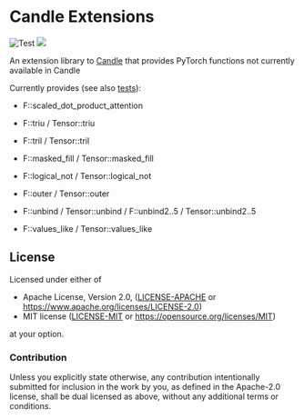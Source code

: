 # Candle Extensions

![Test](https://github.com/mokeyish/candle_ext/actions/workflows/test.yml/badge.svg?branch=main)
[![](https://img.shields.io/crates/v/candle-ext.svg)](https://crates.io/crates/candle-ext)

An extension library to [Candle](https://github.com/huggingface/candle) that provides PyTorch functions not currently available in Candle

Currently provides (see also [tests](https://github.com/mokeyish/candle-ext/tree/main/tests)):

- F::scaled_dot_product_attention

- F::triu / Tensor::triu

- F::tril / Tensor::tril

- F::masked_fill / Tensor::masked_fill

- F::logical_not / Tensor::logical_not

- F::outer / Tensor::outer

- F::unbind / Tensor::unbind / F::unbind2..5 / Tensor::unbind2..5

- F::values_like / Tensor::values_like


## License

Licensed under either of

- Apache License, Version 2.0, ([LICENSE-APACHE](LICENSE-APACHE) or <https://www.apache.org/licenses/LICENSE-2.0>)
- MIT license ([LICENSE-MIT](LICENSE-MIT) or <https://opensource.org/licenses/MIT>)

at your option.

### Contribution

Unless you explicitly state otherwise, any contribution intentionally
submitted for inclusion in the work by you, as defined in the Apache-2.0
license, shall be dual licensed as above, without any additional terms or
conditions.
